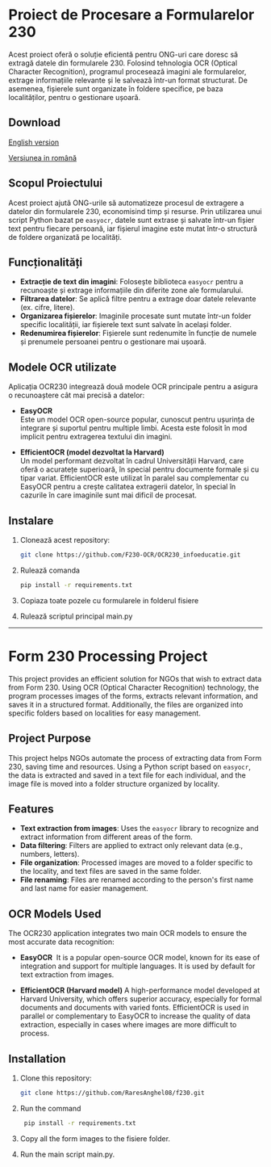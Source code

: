 # Proiect de Procesare a Formularelor 230

Acest proiect oferă o soluție eficientă pentru ONG-uri care doresc să extragă datele din formularele 230. Folosind tehnologia OCR (Optical Character Recognition), programul procesează imagini ale formularelor, extrage informațiile relevante și le salvează într-un format structurat. De asemenea, fișierele sunt organizate în foldere specifice, pe baza localităților, pentru o gestionare ușoară.

## Download
[English version](https://apps.microsoft.com/detail/9n0198c2nvr1?hl=en-GB&gl=en)

[Versiunea in română](https://apps.microsoft.com/detail/9n0198c2nvr1?hl=ro-RO&gl=RO)

## Scopul Proiectului

Acest proiect ajută ONG-urile să automatizeze procesul de extragere a datelor din formularele 230, economisind timp și resurse. Prin utilizarea unui script Python bazat pe `easyocr`, datele sunt extrase și salvate într-un fișier text pentru fiecare persoană, iar fișierul imagine este mutat într-o structură de foldere organizată pe localități.

## Funcționalități

- **Extracție de text din imagini**: Folosește biblioteca `easyocr` pentru a recunoaște și extrage informațiile din diferite zone ale formularului.
- **Filtrarea datelor**: Se aplică filtre pentru a extrage doar datele relevante (ex. cifre, litere).
- **Organizarea fișierelor**: Imaginile procesate sunt mutate într-un folder specific localității, iar fișierele text sunt salvate în același folder.
- **Redenumirea fișierelor**: Fișierele sunt redenumite în funcție de numele și prenumele persoanei pentru o gestionare mai ușoară.

## Modele OCR utilizate

Aplicația OCR230 integrează două modele OCR principale pentru a asigura o recunoaștere cât mai precisă a datelor:

- **EasyOCR**  
  Este un model OCR open-source popular, cunoscut pentru ușurința de integrare și suportul pentru multiple limbi. Acesta este folosit în mod implicit pentru extragerea textului din imagini.

- **EfficientOCR (model dezvoltat la Harvard)**  
  Un model performant dezvoltat în cadrul Universității Harvard, care oferă o acuratețe superioară, în special pentru documente formale și cu tipar variat. EfficientOCR este utilizat în paralel sau complementar cu EasyOCR pentru a crește calitatea extragerii datelor, în special în cazurile în care imaginile sunt mai dificil de procesat.

## Instalare

1. Clonează acest repository:
   ```bash
   git clone https://github.com/F230-OCR/OCR230_infoeducatie.git

2. Rulează comanda
   ```bash
   pip install -r requirements.txt

4. Copiaza toate pozele cu formularele in folderul fisiere

5. Rulează scriptul principal main.py

---

# Form 230 Processing Project

This project provides an efficient solution for NGOs that wish to extract data from Form 230. Using OCR (Optical Character Recognition) technology, the program processes images of the forms, extracts relevant information, and saves it in a structured format. Additionally, the files are organized into specific folders based on localities for easy management.

## Project Purpose

This project helps NGOs automate the process of extracting data from Form 230, saving time and resources. Using a Python script based on `easyocr`, the data is extracted and saved in a text file for each individual, and the image file is moved into a folder structure organized by locality.

## Features

- **Text extraction from images**: Uses the `easyocr` library to recognize and extract information from different areas of the form.
- **Data filtering**: Filters are applied to extract only relevant data (e.g., numbers, letters).
- **File organization**: Processed images are moved to a folder specific to the locality, and text files are saved in the same folder.
- **File renaming**: Files are renamed according to the person's first name and last name for easier management.

## OCR Models Used

The OCR230 application integrates two main OCR models to ensure the most accurate data recognition:

- **EasyOCR** ​​
It is a popular open-source OCR model, known for its ease of integration and support for multiple languages. It is used by default for text extraction from images.

- **EfficientOCR (Harvard model)**
A high-performance model developed at Harvard University, which offers superior accuracy, especially for formal documents and documents with varied fonts. EfficientOCR is used in parallel or complementary to EasyOCR to increase the quality of data extraction, especially in cases where images are more difficult to process.

## Installation

1. Clone this repository:
   ```bash
   git clone https://github.com/RaresAnghel08/f230.git

2. Run the command 
   ```bash
    pip install -r requirements.txt

3. Copy all the form images to the fisiere folder.

4. Run the main script main.py.

